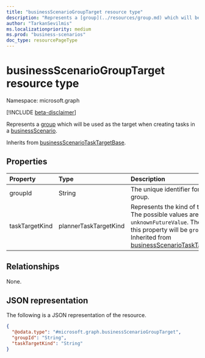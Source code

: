 ```yaml
---
title: "businessScenarioGroupTarget resource type"
description: "Represents a [group](../resources/group.md) which will be used as the target when creating tasks in a [businessScenario](businessscenario.md)."
author: "TarkanSevilmis"
ms.localizationpriority: medium
ms.prod: "business-scenarios"
doc_type: resourcePageType
---
```


# businessScenarioGroupTarget resource type

Namespace: microsoft.graph

[!INCLUDE [beta-disclaimer](../../includes/beta-disclaimer.md)]

Represents a [group](../resources/group.md) which will be used as the target when creating tasks in a [businessScenario](businessscenario.md).

Inherits from [businessScenarioTaskTargetBase](../resources/businessscenariotasktargetbase.md).

## Properties

|Property|Type|Description|
|:---|:---|:---|
|groupId|String|The unique identifier for the group. |
|taskTargetKind|plannerTaskTargetKind|Represents the kind of the target. The possible values are: `group`, `unknownFutureValue`. The value of this property will be `group`. Inherited from [businessScenarioTaskTargetBase](../resources/businessscenariotasktargetbase.md).|

## Relationships

None.

## JSON representation

The following is a JSON representation of the resource.
<!-- {
  "blockType": "resource",
  "@odata.type": "microsoft.graph.businessScenarioGroupTarget"
}
-->
``` json
{
  "@odata.type": "#microsoft.graph.businessScenarioGroupTarget",
  "groupId": "String",
  "taskTargetKind": "String"
}
```
